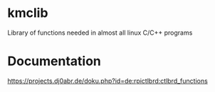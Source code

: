 # kmclib
Library of functions needed in almost all linux C/C++ programs

# Documentation
https://projects.dj0abr.de/doku.php?id=de:rpictlbrd:ctlbrd_functions
